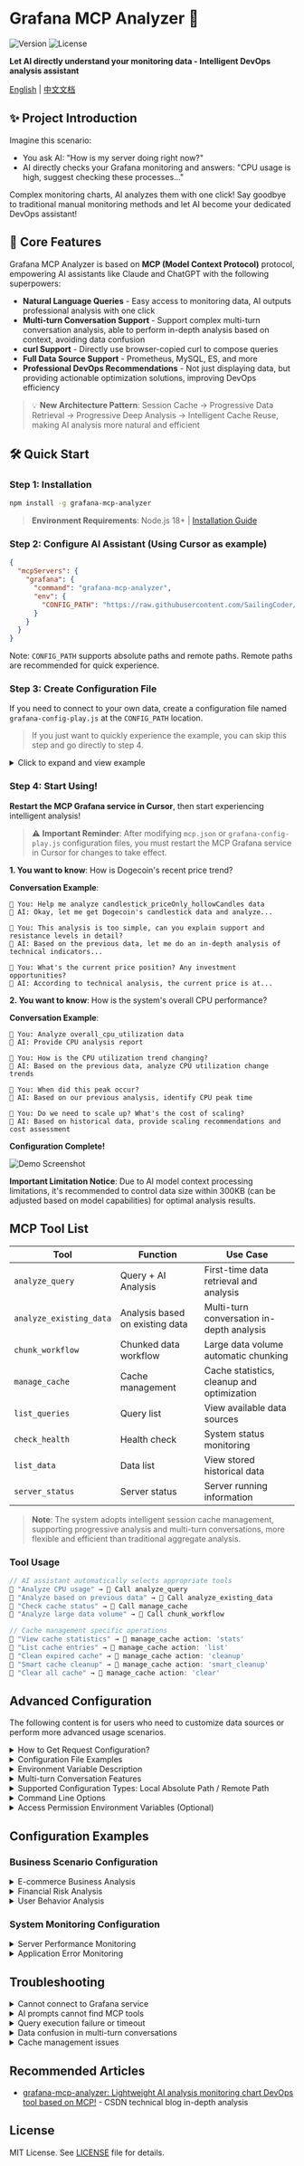 # Grafana MCP Analyzer 🤖

![Version](https://img.shields.io/npm/v/grafana-mcp-analyzer) ![License](https://img.shields.io/npm/l/grafana-mcp-analyzer) 

**Let AI directly understand your monitoring data - Intelligent DevOps analysis assistant**

[English](https://github.com/SailingCoder/grafana-mcp-analyzer/blob/main/README_EN.md) | [中文文档](https://github.com/SailingCoder/grafana-mcp-analyzer/blob/main/README.md)

## ✨ Project Introduction

Imagine this scenario:

* You ask AI: "How is my server doing right now?"
* AI directly checks your Grafana monitoring and answers: "CPU usage is high, suggest checking these processes..."

Complex monitoring charts, AI analyzes them with one click! Say goodbye to traditional manual monitoring methods and let AI become your dedicated DevOps assistant!

## 🚀 Core Features

Grafana MCP Analyzer is based on **MCP (Model Context Protocol)** protocol, empowering AI assistants like Claude and ChatGPT with the following superpowers:

-   **Natural Language Queries** - Easy access to monitoring data, AI outputs professional analysis with one click
-   **Multi-turn Conversation Support** - Support complex multi-turn conversation analysis, able to perform in-depth analysis based on context, avoiding data confusion
-   **curl Support** - Directly use browser-copied curl to compose queries
-   **Full Data Source Support** - Prometheus, MySQL, ES, and more
-   **Professional DevOps Recommendations** - Not just displaying data, but providing actionable optimization solutions, improving DevOps efficiency

> 💡 **New Architecture Pattern**: Session Cache → Progressive Data Retrieval → Progressive Deep Analysis → Intelligent Cache Reuse, making AI analysis more natural and efficient

## 🛠️ Quick Start

### Step 1: Installation

```bash
npm install -g grafana-mcp-analyzer
```

> **Environment Requirements**: Node.js 18+ | [Installation Guide](https://blog.csdn.net/qq_37834631/article/details/148457021?spm=1001.2014.3001.5501)

### Step 2: Configure AI Assistant (Using Cursor as example)

```json
{
  "mcpServers": {
    "grafana": {
      "command": "grafana-mcp-analyzer",
      "env": {
        "CONFIG_PATH": "https://raw.githubusercontent.com/SailingCoder/grafana-mcp-analyzer/main/config/grafana-config-play.js"
      }
    }
  }
}
```

Note: `CONFIG_PATH` supports absolute paths and remote paths. Remote paths are recommended for quick experience.

### Step 3: Create Configuration File

If you need to connect to your own data, create a configuration file named `grafana-config-play.js` at the `CONFIG_PATH` location.

> If you just want to quickly experience the example, you can skip this step and go directly to step 4.

<details>
<summary>Click to expand and view example</summary>

```javascript
/**
 * Configuration file based on Grafana Play demo instance
 * Configuration file content source: https://raw.githubusercontent.com/SailingCoder/grafana-mcp-analyzer/main/config/grafana-config-play.js
 * Request configuration methods: Supports http api and curl
 */
const config = {
  // Grafana server address
  baseUrl: 'https://play.grafana.org',
  
  // Default request headers
  defaultHeaders: {
    'Content-Type': 'application/json',
    'Accept': 'application/json, text/plain, */*'
  },

  // Health check configuration
  healthCheck: {
    url: 'api/health'
  },

  // Query definitions
  queries: {
    // Price Only, Hollow Candles
    // Using HTTP API format
    // Data source: https://play.grafana.org/d/candlestick/candlestick?orgId=1&from=2021-07-13T22:13:30.740Z&to=2021-07-13T22:46:18.921Z&timezone=utc&viewPanel=panel-7
    candlestick_priceOnly_hollowCandles: {
      url: 'api/ds/query',
      method: 'POST',
      params: {
        ds_type: 'grafana-testdata-datasource',
        requestId: 'SQR279'
      },
      headers: {
        'accept': 'application/json, text/plain, */*',
        'accept-language': 'zh-CN,zh;q=0.9',
        'cache-control': 'no-cache',
        'content-type': 'application/json',
        'origin': 'https://play.grafana.org',
        'pragma': 'no-cache',
        'priority': 'u=1, i',
        'referer': 'https://play.grafana.org/d/candlestick/candlestick?orgId=1&from=2021-07-13T22:13:30.740Z&to=2021-07-13T22:46:18.921Z&timezone=utc&viewPanel=panel-7',
        'sec-ch-ua': '"Not)A;Brand";v="8", "Chromium";v="138", "Google Chrome";v="138"',
        'sec-ch-ua-mobile': '?0',
        'sec-ch-ua-platform': '"macOS"',
        'sec-fetch-dest': 'empty',
        'sec-fetch-mode': 'cors',
        'sec-fetch-site': 'same-origin',
        'traceparent': '00-f0f1243b82acf0e362fd1f836565154a-fc3a173d3190c9df-01',
        'user-agent': 'Mozilla/5.0 (Macintosh; Intel Mac OS X 10_15_7) AppleWebKit/537.36 (KHTML, like Gecko) Chrome/138.0.0.0 Safari/537.36',
        'x-dashboard-title': 'Candlestick',
        'x-dashboard-uid': 'candlestick',
        'x-datasource-uid': 'PD8C576611E62080A',
        'x-grafana-device-id': '49c7d4ecdeee88ab5dde64deffa8ea2e',
        'x-grafana-org-id': '1',
        'x-panel-id': '7',
        'x-panel-plugin-id': 'candlestick',
        'x-panel-title': 'Price Only, Hollow Candles',
        'x-plugin-id': 'grafana-testdata-datasource'
      },
      data: {
        queries: [{
          csvFileName: "ohlc_dogecoin.csv",
          refId: "A",
          scenarioId: "csv_file",
          datasource: {
            type: "grafana-testdata-datasource",
            uid: "PD8C576611E62080A"
          },
          datasourceId: 454,
          intervalMs: 2000,
          maxDataPoints: 1180
        }],
        from: "1626214410740",
        to: "1626216378921"
      },
      systemPrompt: `You are a Dogecoin candlestick chart analysis expert.

**Analysis Focus**:
1. Price trend identification - Identify main trend direction (uptrend/downtrend/sideways)
2. Key price level analysis - Find support and resistance levels
3. Trading opportunity assessment - Identify entry opportunities based on candlestick patterns
4. Risk assessment - Provide risk warnings and investment advice

**Output Format**:
## Chart Overview
- Time range: [specific time]
- Price range: [highest-lowest price]
- Main trend: [uptrend/downtrend/sideways]

## Technical Analysis
- Support level: [price level]
- Resistance level: [price level]
- Key behavior: [important price behavior]

## Trading Recommendations
- Short-term direction: [bullish/bearish/neutral]
- Key price levels: [levels to watch]
- Risk warnings: [important reminders]`
    },
    // faro-shop-control-plane - Overall CPU Utilization
    // Using cUrl format
    // Data source: https://play.grafana.org/d/cNMLIAFK/cpu-utilization-details-cores?var-interval=$__auto&orgId=1&from=now-3h&to=now&timezone=browser&var-host=faro-shop-control-plane&var-cpu=$__all&viewPanel=panel-22
    overall_cpu_utilization: {
      curl: `curl 'https://play.grafana.org/api/ds/query?ds_type=prometheus&requestId=SQR112' \
  -H 'accept: application/json, text/plain, */*' \
  -H 'accept-language: zh-CN,zh;q=0.9' \
  -H 'cache-control: no-cache' \
  -H 'content-type: application/json' \
  -b '_ga=GA1.2.1909983567.1753671369; _gid=GA1.2.532774264.1753671369; rl_page_init_referrer=RudderEncrypt%3AU2FsdGVkX1%2B2lASJjXBqxv6%2FOpvlv5ClRT5vw%2BELHuE%3D; rl_page_init_referring_domain=RudderEncrypt%3AU2FsdGVkX19MSXh%2BQbiHW5f9mLAaP3ghy%2FcJZIk9zhI%3D; intercom-id-agpb1wfw=219eac14-cc23-4ca5-aa16-c299fab8c0ab; intercom-session-agpb1wfw=; intercom-device-id-agpb1wfw=fd9a6df6-d6c8-4b40-958b-568fc7f30ae2; rl_group_id=RudderEncrypt%3AU2FsdGVkX196IBi0ppflecKuY9333Hf3E8fCWy4xJNU%3D; rl_group_trait=RudderEncrypt%3AU2FsdGVkX19%2Fc4msmFb6pg0d4rM%2BpLKI9zqEnxxFrPE%3D; rl_anonymous_id=RudderEncrypt%3AU2FsdGVkX186iymdvmvCOhwF2sff5XEHniCdK0idYHYA4P%2BUpg8hnPVqFbQpqF%2Fn5dfeDz3BxORb9hPn8cIvwQ%3D%3D; rl_user_id=RudderEncrypt%3AU2FsdGVkX1%2B7qEm%2BjVUpWQfQIZgdXaAXNAGDqx%2ByBo3qzXCeyxQWfQNHP9CFM4cX; rl_trait=RudderEncrypt%3AU2FsdGVkX19zSSOXFUxzg3KWR6VQOAkavGgxHg9JdbDKn6hPh3%2BBm3nDBP%2F6tM0wl0b6r0f1A2MZ2SeB6p9f%2FeeaUcrUzR%2FQDfqJHZGhOCdpwmOXZVVQncG%2Ff3ITY6GU%2BvGu9sfYHNgcpS5UHphpBA%3D%3D; _ga_Y0HRZEVBCW=GS2.2.s1753671369$o1$g1$t1753671728$j23$l0$h0; rl_session=RudderEncrypt%3AU2FsdGVkX18BkXGTwuY7KtE7Zr6WjpDFDtkvh9%2Btz4dc8BJeXT1%2FrqgdzGnXydN9EMwRRVR%2FQzGVBtyZ%2FNhg27pvhkbqL2QVLD%2F79GRtbxM8qDKCDo4c%2FfokCEdeF8AoiuRXQzPkAC7UEy7g1swC9w%3D%3D' \
  -H 'origin: https://play.grafana.org' \
  -H 'pragma: no-cache' \
  -H 'priority: u=1, i' \
  -H 'referer: https://play.grafana.org/d/cNMLIAFK/cpu-utilization-details-cores?var-interval=$__auto&orgId=1&from=now-3h&to=now&timezone=browser&var-host=faro-shop-control-plane&var-cpu=$__all&viewPanel=panel-22&inspect=panel-22&inspectTab=query' \
  -H 'sec-ch-ua: "Not)A;Brand";v="8", "Chromium";v="138", "Google Chrome";v="138"' \
  -H 'sec-ch-ua-mobile: ?0' \
  -H 'sec-ch-ua-platform: "macOS"' \
  -H 'sec-fetch-dest: empty' \
  -H 'sec-fetch-mode: cors' \
  -H 'sec-fetch-site: same-origin' \
  -H 'traceparent: 00-fea7a897de47671f57a42d15b26043a5-578babdc8cb152e0-01' \
  -H 'user-agent: Mozilla/5.0 (Macintosh; Intel Mac OS X 10_15_7) AppleWebKit/537.36 (KHTML, like Gecko) Chrome/138.0.0.0 Safari/537.36' \
  -H 'x-dashboard-title: CPU Utilization Details (Cores)' \
  -H 'x-dashboard-uid: cNMLIAFK' \
  -H 'x-datasource-uid: grafanacloud-prom' \
  -H 'x-grafana-device-id: 49c7d4ecdeee88ab5dde64deffa8ea2e' \
  -H 'x-grafana-org-id: 1' \
  -H 'x-panel-id: 22' \
  -H 'x-panel-plugin-id: timeseries' \
  -H 'x-panel-title: $host - Overall CPU Utilization' \
  -H 'x-plugin-id: prometheus' \
  --data-raw $'{"queries":[{"calculatedInterval":"2s","datasource":{"type":"prometheus","uid":"grafanacloud-prom"},"datasourceErrors":{},"errors":{},"expr":"clamp_max((avg by (mode) ( (clamp_max(rate(node_cpu_seconds_total{instance=\\"faro-shop-control-plane\\",mode\u0021=\\"idle\\"}[1m]),1)) or (clamp_max(irate(node_cpu_seconds_total{instance=\\"faro-shop-control-plane\\",mode\u0021=\\"idle\\"}[5m]),1)) )),1)","format":"time_series","hide":false,"interval":"1m","intervalFactor":1,"legendFormat":"{{mode}}","metric":"","refId":"A","step":300,"exemplar":false,"requestId":"22A","utcOffsetSec":28800,"scopes":[],"adhocFilters":[],"datasourceId":171,"intervalMs":60000,"maxDataPoints":1180},{"datasource":{"type":"prometheus","uid":"grafanacloud-prom"},"expr":"clamp_max(max by () (sum  by (cpu) ( (clamp_max(rate(node_cpu_seconds_total{instance=\\"faro-shop-control-plane\\",mode\u0021=\\"idle\\",mode\u0021=\\"iowait\\"}[1m]),1)) or (clamp_max(irate(node_cpu_seconds_total{instance=\\"faro-shop-control-plane\\",mode\u0021=\\"idle\\",mode\u0021=\\"iowait\\"}[5m]),1)) )),1)","format":"time_series","hide":false,"interval":"1m","intervalFactor":1,"legendFormat":"Max Core Utilization","refId":"B","exemplar":false,"requestId":"22B","utcOffsetSec":28800,"scopes":[],"adhocFilters":[],"datasourceId":171,"intervalMs":60000,"maxDataPoints":1180}],"from":"1753660994019","to":"1753671794019"}'`,
      systemPrompt: `You are a system performance analysis expert, focusing on CPU utilization historical trend analysis.

**Data Characteristics**: This is historical time series data of overall CPU utilization, including:
- **user**: User mode CPU utilization
- **system**: System mode CPU utilization  
- **iowait**: I/O wait time
- **softirq**: Software interrupts
- **Max Core Utilization**: Single core maximum utilization

**Analysis Focus**:
1. **Historical Trend Analysis** - Identify CPU utilization change trends and patterns
2. **Performance Bottleneck Identification** - Analyze which CPU mode consumes the most resources
3. **Peak Analysis** - Identify peak times and causes of CPU utilization
4. **System Health Assessment** - Evaluate overall system health based on historical data
5. **Capacity Planning Recommendations** - Predict future resource needs based on trends

**Output Requirements**:
- Provide specific time ranges and data statistics
- Identify key performance indicators and anomaly patterns
- Analyze usage patterns of different CPU modes
- Give optimization recommendations based on historical data

Please provide a detailed CPU performance trend analysis report.`
    },
  }
};

module.exports = config;
```
</details>

### Step 4: Start Using!

**Restart the MCP Grafana service in Cursor**, then start experiencing intelligent analysis!

> ⚠️ **Important Reminder**: After modifying `mcp.json` or `grafana-config-play.js` configuration files, you must restart the MCP Grafana service in Cursor for changes to take effect.

**1. You want to know**: How is Dogecoin's recent price trend?

**Conversation Example**:

```text
👤 You: Help me analyze candlestick_priceOnly_hollowCandles data
🤖 AI: Okay, let me get Dogecoin's candlestick data and analyze...

👤 You: This analysis is too simple, can you explain support and resistance levels in detail?
🤖 AI: Based on the previous data, let me do an in-depth analysis of technical indicators...

👤 You: What's the current price position? Any investment opportunities?
🤖 AI: According to technical analysis, the current price is at...
```

**2. You want to know**: How is the system's overall CPU performance?

**Conversation Example**:

```
👤 You: Analyze overall_cpu_utilization data
🤖 AI: Provide CPU analysis report

👤 You: How is the CPU utilization trend changing?
🤖 AI: Based on the previous data, analyze CPU utilization change trends

👤 You: When did this peak occur?
🤖 AI: Based on our previous analysis, identify CPU peak time

👤 You: Do we need to scale up? What's the cost of scaling?
🤖 AI: Based on historical data, provide scaling recommendations and cost assessment
```

**Configuration Complete!**

![Demo Screenshot](https://github.com/SailingCoder/grafana-mcp-analyzer/blob/main/docs/image(1).png)

**Important Limitation Notice**: Due to AI model context processing limitations, it's recommended to control data size within 300KB (can be adjusted based on model capabilities) for optimal analysis results.

## MCP Tool List

| Tool | Function | Use Case |
|------|----------|----------|
| `analyze_query` | Query + AI Analysis | First-time data retrieval and analysis |
| `analyze_existing_data` | Analysis based on existing data | Multi-turn conversation in-depth analysis |
| `chunk_workflow` | Chunked data workflow | Large data volume automatic chunking |
| `manage_cache` | Cache management | Cache statistics, cleanup and optimization |
| `list_queries` | Query list | View available data sources |
| `check_health` | Health check | System status monitoring |
| `list_data` | Data list | View stored historical data |
| `server_status` | Server status | Server running information |

> **Note**: The system adopts intelligent session cache management, supporting progressive analysis and multi-turn conversations, more flexible and efficient than traditional aggregate analysis.

### Tool Usage

```javascript
// AI assistant automatically selects appropriate tools
👤 "Analyze CPU usage" → 🤖 Call analyze_query
👤 "Analyze based on previous data" → 🤖 Call analyze_existing_data
👤 "Check cache status" → 🤖 Call manage_cache
👤 "Analyze large data volume" → 🤖 Call chunk_workflow

// Cache management specific operations
👤 "View cache statistics" → 🤖 manage_cache action: 'stats'
👤 "List cache entries" → 🤖 manage_cache action: 'list'
👤 "Clean expired cache" → 🤖 manage_cache action: 'cleanup'
👤 "Smart cache cleanup" → 🤖 manage_cache action: 'smart_cleanup'
👤 "Clear all cache" → 🤖 manage_cache action: 'clear'
```

## Advanced Configuration

The following content is for users who need to customize data sources or perform more advanced usage scenarios.

<details>
<summary>How to Get Request Configuration?</summary>

### Method 1: HTTP API (like `candlestick_priceOnly_hollowCandles`)

1.  Get Data parameters: Enter chart → "Query Inspector" → "JSON" parse → Copy request body
2.  Get URL and Headers Token: View request parameters through Network panel, manually construct HTTP configuration.

### Method 2: curl (Recommended, applicable to all panels, like `overall_cpu_utilization`):

1.  Execute query in Grafana
2.  Press F12 to open developer tools → Network tab
3.  Find query request → Right click → Copy as cURL
4.  Paste the copied curl into the configuration file
</details>

<details>
<summary>Configuration File Examples</summary>

- [Basic Configuration](https://github.com/SailingCoder/grafana-mcp-analyzer/blob/main/config/grafana-config.simple.js)
- [Remote Real Configuration](https://github.com/SailingCoder/grafana-mcp-analyzer/blob/main/config/grafana-config-play.js)
</details>

<details>
<summary>Environment Variable Description</summary>

```json
{
  "mcpServers": {
    "grafana": {
      "command": "grafana-mcp-analyzer",
      "env": {
        "CONFIG_PATH": "https://raw.githubusercontent.com/SailingCoder/grafana-mcp-analyzer/main/config/grafana-config-play.js",
        "MAX_CHUNK_SIZE": "50",
        "DATA_EXPIRY_HOURS": "24",
        "CONFIG_MAX_AGE": "300",
        "SESSION_TIMEOUT_HOURS": "24"
      }
    }
  }
}
```

| Environment Variable | Type | Default | Description |
| -------------------- | ---- | ------- | ----------- |
| `CONFIG_PATH` | string | Required | Configuration file path (local or HTTPS remote address) |
| `MAX_CHUNK_SIZE` | number | `50` | Maximum data chunk size (KB), affects data slicing size |
| `DATA_EXPIRY_HOURS` | number | `24` | Data expiration time (hours), controls cache automatic cleanup |
| `CONFIG_MAX_AGE` | number | `300` | Remote configuration file cache time (seconds), set to `0` to disable |
| `SESSION_TIMEOUT_HOURS` | number | `24` | Session timeout (hours), controls session management |

### Environment Variable Description

#### **Data Management**
- **`MAX_CHUNK_SIZE`** - Controls large data file chunking size, default 50KB, can be adjusted based on AI model context window
- **`DATA_EXPIRY_HOURS`** - Controls data cache expiration time, system regularly cleans expired data to free storage space

#### **Configuration Management**
- **`CONFIG_PATH`** - Supports local absolute paths or HTTPS remote addresses, supports GitHub Raw, cloud storage, etc.
- **`CONFIG_MAX_AGE`** - Remote configuration file cache time, avoids frequent network requests, set to 0 to disable cache

#### **Session Management**
- **`SESSION_TIMEOUT_HOURS`** - Controls session timeout time, expired sessions are automatically cleaned

</details>

<details>
<summary>Multi-turn Conversation Features</summary>

### Core Features
- **Intelligent Cache Management** - Automatically cache query results, avoid repeated data retrieval
- **Session Context Maintenance** - Maintain analysis context within the same conversation
- **Data Isolation** - Different session data is isolated, avoiding confusion
- **Cache Reuse** - Perform in-depth analysis based on existing data, improving efficiency

### Usage Scenarios
```
👤 You: Analyze candlestick_priceOnly_hollowCandles data
🤖 AI: Retrieve data and analyze price trends...

👤 You: How long will this trend last?
🤖 AI: Based on the previous data, analyze trend persistence...

👤 You: What impact will trend changes have?
🤖 AI: Based on our previous analysis, predict the impact of trend changes...
```

### Cache Management

#### **Simple Conversation Operations**
```
👤 You: Check cache
🤖 AI: Display cache statistics

👤 You: Delete CPU cache
🤖 AI: Delete overall_cpu_utilization related cache

👤 You: Clear all cache
🤖 AI: Delete all cache data
```

#### **Supported Operations**
- **Check Cache** - Display cache count and size
- **Delete Specific Cache** - Delete cache for a specific query (e.g., "Delete CPU cache")
- **Clear All Cache** - Delete all cache data
- **Automatic Cleanup** - System periodically cleans expired cache

</details>

<details>
<summary>Supported Configuration Types: Local Absolute Path / Remote Path</summary>
    
### 1. Remote Paths
    
Support accessing remote configuration files via HTTPS URL, suitable for team collaboration and multi-environment deployment:

```json
{
  "env": {
    "CONFIG_PATH": "https://raw.githubusercontent.com/SailingCoder/grafana-mcp-analyzer/main/config/grafana-config-play.js"
  }
}
```

Supported remote storage:

*   GitHub Raw: `https://raw.githubusercontent.com/SailingCoder/grafana-mcp-analyzer/main/config/grafana-config-play.js`
*   Alibaba Cloud OSS: `https://bucket.oss-cn-hangzhou.aliyuncs.com/config.js`
*   Tencent Cloud COS: `https://bucket-123.cos.ap-shanghai.myqcloud.com/config.js`
*   AWS S3: `https://bucket.s3.amazonaws.com/config.js`

Note:
- ❌ GitHub web page paths not supported, like https://github.com/SailingCoder/grafana-mcp-analyzer/blob/main/config/grafana-config-play.js, returns HTML page
- ✅ Must use GitHub Raw format to get raw JS file, like https://raw.githubusercontent.com/SailingCoder/grafana-mcp-analyzer/main/config/grafana-config-play.js


### 2. Local Paths
    
Support configuring local absolute paths for quick testing analysis:
    
```json
{
  "mcpServers": {
    "grafana": {
      "command": "grafana-mcp-analyzer",
      "env": {
        "CONFIG_PATH": "/Users/your-username/project/grafana-config.js"
      }
    }
  }
}
```
</details>

<details>
<summary>Command Line Options</summary>

```bash
# Show version information
grafana-mcp-analyzer -v
grafana-mcp-analyzer --version

# Show help information
grafana-mcp-analyzer -h
grafana-mcp-analyzer --help
```

</details>


<details>
<summary>Access Permission Environment Variables (Optional)</summary>

If you need to call protected Grafana APIs, you can set:

```bash
export GRAFANA_URL="https://your-grafana.com"
export GRAFANA_TOKEN="your-api-token"
```
You can also directly inject tokens via Headers in the configuration file for access.
</details>

## Configuration Examples

### Business Scenario Configuration

<details>
<summary>E-commerce Business Analysis</summary>

**User Question**: "How is my e-commerce conversion rate? How to improve sales?"

```javascript
// E-commerce conversion rate analysis
ecommerce_conversion: {
  curl: `curl 'api/ds/query' \\
    -X POST \\
    -H 'Content-Type: application/json' \\
    -d '{"queries":[{"refId":"A","expr":"rate(orders_total[5m]) / rate(page_views_total[5m]) * 100","range":{"from":"now-24h","to":"now"}}]}'`,
  systemPrompt: `You are an e-commerce business analysis expert. Please analyze conversion rate data and answer the following key questions:

**Core Analysis Questions**:
1. What is the current conversion rate? How does it compare to industry standards?
2. When are the peak and valley periods of conversion rate during the day?
3. What factors might affect the decline in conversion rate?
4. Specific suggestions on how to improve conversion rate? How much revenue can be expected?

**Output Format**:
- Data overview: Current conversion rate values and trends
- Problem diagnosis: Identify conversion rate bottlenecks
- Optimization suggestions: 3-5 actionable improvement plans
- Revenue forecast: Expected improvement effects and ROI

Please use simple language and give specific actionable suggestions.`
}
```

</details>

<details>
<summary>Financial Risk Analysis</summary>
**User Question**: "Is there risk in my trading system? How to prevent fraud?"

```javascript
// Transaction risk analysis
finance_risk_analysis: {
  curl: `curl 'api/ds/query' \\
    -X POST \\
    -H 'Content-Type: application/json' \\
    -d '{"queries":[{"refId":"A","expr":"sum(rate(transaction_amount_total[5m]))","range":{"from":"now-7d","to":"now"}}]}'`,
  systemPrompt: `You are a financial risk control expert. Please analyze transaction data and answer the following key questions:

**Core Analysis Questions**:
1. Is the current transaction volume abnormal? How does it compare to history?
2. Are there suspicious transaction patterns?
3. Which transactions need special attention?
4. How to optimize risk control strategies?

**Output Format**:
- Risk level: Low/Medium/High risk
- Abnormal indicators: Specific abnormal data points
- Risk analysis: Potential risk causes
- Protection suggestions: Specific risk control measures
- Emergency actions: Issues requiring immediate attention

Please mark high risk in red, medium risk in yellow, low risk in green.`
}
```
</details>

<details>
<summary>User Behavior Analysis</summary>

**User Question**: "How is my user activity? How to improve user retention?"

```javascript
// User engagement analysis
user_engagement: {
  curl: `curl 'api/ds/query' \\
    -X POST \\
    -H 'Content-Type: application/json' \\
    -d '{"queries":[{"refId":"A","expr":"count(increase(user_sessions_total[1h]))","range":{"from":"now-30d","to":"now"}}]}'`,
  systemPrompt: `You are a user behavior analysis expert. Please analyze user activity data and answer the following key questions:

**Core Analysis Questions**:
1. How is the user activity trend? Is it growing?
2. What are the characteristics of user usage habits?
3. Which user groups are most active?
4. How to improve user retention rate?

**Output Format**:
- User profile: Active user characteristics
- Trend analysis: Activity trend changes
- Target users: Most valuable user groups
- Retention strategy: Methods to improve user stickiness
- Expected effects: Expected improvements after implementing suggestions

Please provide personalized operational suggestions based on user lifecycle.`
}
```

</details>

### System Monitoring Configuration

<details>
<summary>Server Performance Monitoring</summary>

**User Question**: "How is my server performance? Do I need to scale up?"

```javascript
// Server performance analysis
server_performance: {
  curl: `curl 'api/ds/query' \\
    -X POST \\
    -H 'Content-Type: application/json' \\
    -d '{"queries":[{
      "refId":"A",
      "expr":"node_cpu_seconds_total{mode=\"user\"} / node_cpu_seconds_total * 100",
      "range":{"from":"now-2h","to":"now"}
    }]}'`,
  systemPrompt: `You are a system performance expert. Please analyze server performance data and answer the following key questions:

**Core Analysis Questions**:
1. Is CPU usage normal? Is it approaching bottleneck?
2. How is memory usage? Is there a leak?
3. Is disk I/O becoming a bottleneck?
4. Is scaling or optimization needed?

**Output Format**:
- Performance score: Excellent/Good/Average/Poor
- Key indicators: CPU, memory, disk usage
- Bottleneck analysis: Causes of performance issues
- Optimization suggestions: Specific improvement plans
- Alert recommendations: Issues requiring immediate attention

Please use colors to mark different severity levels: Normal Attention Danger`
}
```
</details>

<details>
<summary>Application Error Monitoring</summary>

**User Question**: "Are there errors in my application? Does it affect user experience?"

```javascript
// Application error analysis
app_error_analysis: {
  url: "api/ds/es/query",
  method: "POST",
  data: {
    es: {
      index: "app-logs-*",
      query: {
        "query": {
          "bool": {
            "must": [
              {"term": {"level": "ERROR"}},
              {"range": {"@timestamp": {"gte": "now-1h"}}}
            ]
          }
        }
      }
    }
  },
  systemPrompt: `You are an application monitoring expert. Please analyze error logs and answer the following key questions:

**Core Analysis Questions**:
1. How is the error frequency? Is it increasing?
2. Which errors are most serious? How many users are affected?
3. Which functional modules are errors concentrated in?
4. How to quickly fix and prevent?

**Output Format**:
- Error level: Severe/Medium/Minor
- Error statistics: Number of errors, affected users
- Error classification: By module and type
- Fix suggestions: Specific fix steps
- Prevention measures: Ways to avoid similar errors

Please sort by severity, prioritize fixing errors affecting the most users.`
}
```
</details>

## Troubleshooting

<details>
<summary>Cannot connect to Grafana service</summary>

*   Check Grafana address format: Must include `https://` or `http://`
*   Verify API key validity: Ensure not expired and has sufficient permissions
*   Test network connectivity and firewall settings

</details>

<details>
<summary>AI prompts cannot find MCP tools</summary>

*   Completely exit Cursor and restart
*   Check if configuration file path is correct
*   Ensure Node.js version ≥ 18

</details>

<details>
<summary>Query execution failure or timeout</summary>

*   Increase timeout settings
*   Check data source connection status
*   When data volume is too large, reduce time range

</details>

<details>
<summary>Data confusion in multi-turn conversations</summary>

*   Ensure using correct queryName, use different names for different queries
*   System automatically caches different query data, avoiding confusion
*   If data confusion occurs, you can re-call analyze_query to get new data
*   Use analyze_existing_data for in-depth analysis based on cached data
*   System supports session isolation, data from different sessions is independent

</details>

<details>
<summary>Cache management issues</summary>

*   View cache statistics: Use manage_cache tool to view cache status
*   Clean expired cache: Regularly clean expired cache to free storage space
*   Cache performance optimization: System automatically performs intelligent cache optimization
*   Cache conflict handling: Same queryName with different configurations automatically deduplicates

</details>

## Recommended Articles

*   [grafana-mcp-analyzer: Lightweight AI analysis monitoring chart DevOps tool based on MCP!](https://blog.csdn.net/qq_37834631/article/details/148473620?spm=1001.2014.3001.5501) - CSDN technical blog in-depth analysis

## License

MIT License. See [LICENSE](LICENSE) file for details. 